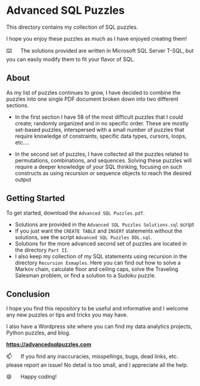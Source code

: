 
# Advanced SQL Puzzles

This directory contains my collection of SQL puzzles.

I hope you enjoy these puzzles as much as I have enjoyed creating them!

:keyboard:&nbsp;&nbsp;&nbsp;&nbsp;&nbsp;&nbsp;The solutions provided are written in Microsoft SQL Server T-SQL, but you can easily modify them to fit your flavor of SQL.

## About

As my list of puzzles continues to grow, I have decided to combine the puzzles into one single PDF document broken down into two different sections.

*  In the first section I have 58 of the most difficult puzzles that I could create; randomly organized and in no specific order.  These are mostly set-based puzzles, interspersed with a small number of puzzles that require knowledge of constraints, specific data types, cursors, loops, etc....

*  In the second set of puzzles, I have collected all the puzzles related to permutations, combinations, and sequences. Solving these puzzles will require a deeper knowledge of your SQL thinking, focusing on such constructs as using recursion or sequence objects to reach the desired output

## Getting Started

To get started, download the `Advanced SQL Puzzles.pdf`. 

*  Solutions are provided in the `Advanced SQL Puzzles Solutions.sql` script
*  If you just want the `CREATE TABLE` and `INSERT` statements without the solutions, see the script `Advanced SQL Puzzles DDL.sql`.
*  Solutions for the more advanced second set of puzzles are located in the directory `Part II`.
*  I also keep my collection of my SQL statements using recursion in the directory `Recursion Exmaples`.  Here you can find out how to solve a Markov chain, calculate floor and ceiling caps, solve the Traveling Salesman problem, or find a solution to a Sudoku puzzle.


## Conclusion
I hope you find this repository to be useful and informative and I welcome any new puzzles or tips and tricks you may have.  

I also have a Wordpress site where you can find my data analytics projects, Python puzzles, and blog.    

**https://advancedsqlpuzzles.com**  

:mailbox:&nbsp;&nbsp;&nbsp;&nbsp;&nbsp;&nbsp;If you find any inaccuracies, misspellings, bugs, dead links, etc. please report an issue!  No detail is too small, and I appreciate all the help.

:smile:&nbsp;&nbsp;&nbsp;&nbsp;&nbsp;&nbsp;Happy coding!
